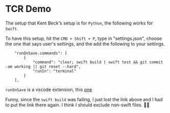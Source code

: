 # TCR Demo

The setup that Kent Beck's setup is for `Python`, the following works for `Swift`.

To have this setup, hit the `CMD + Shift + P`, type in "settings.json", choose the one that says user's settings, and the add the following to your settings.

```
    "runOnSave.commands": [
        {
            "command": "clear; swift build | swift test && git commit -am working || git reset --hard",
            "runIn": "terminal"
        }
    ],
```

`runOnSave` is a vscode extension, this [one](https://marketplace.visualstudio.com/items?itemName=pucelle.run-on-save)

Funny, since the `swift build` was failing, I just lost the link above and I had to put the link there again. I think I should exclude non-swift files. 🤦‍♂️
